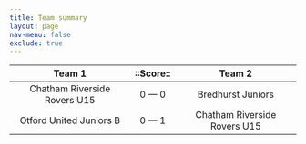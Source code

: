 ```yaml
---
title: Team summary
layout: page
nav-menu: false
exclude: true
---
```




|            Team 1            |  ::Score::  |            Team 2            |
|:----------------------------:|:-----------:|:----------------------------:|
| Chatham Riverside Rovers U15 | 0 &mdash; 0 |      Bredhurst Juniors       |
|   Otford United Juniors B    | 0 &mdash; 1 | Chatham Riverside Rovers U15 |

 <br /><br /><br />